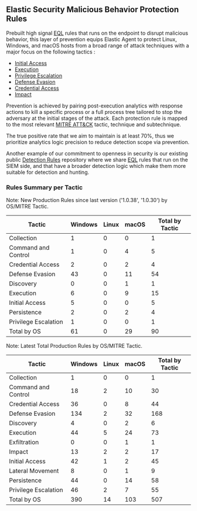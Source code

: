 ## Elastic Security Malicious Behavior Protection Rules

Prebuilt high signal [EQL](https://www.elastic.co/guide/en/elasticsearch/reference/current/eql.html) rules that runs on the endpoint to disrupt malicious behavior, this layer of prevention equips Elastic Agent to protect Linux, Windows, and macOS hosts from a broad range of attack techniques with a major focus on the following tactics :

- [Initial Access](https://attack.mitre.org/tactics/TA0001/)
- [Execution](https://attack.mitre.org/tactics/TA0002/)
- [Privilege Escalation](https://attack.mitre.org/tactics/TA0004/)
- [Defense Evasion](https://attack.mitre.org/tactics/TA0005/)
- [Credential Access](https://attack.mitre.org/tactics/TA0006/)
- [Impact](https://attack.mitre.org/tactics/TA0040/)

Prevention is achieved by pairing post-execution analytics with response actions to kill a specific process or a full process tree tailored to stop the adversary at the initial stages of the attack. Each protection rule is mapped to the most relevant [MITRE ATT&CK](https://attack.mitre.org/) tactic,  technique and subtechnique.

The true positive rate that we aim to maintain is at least 70%, thus we prioritize analytics logic precision to reduce detection scope via prevention.

Another example of our commitment to openness in security is our existing public [Detection Rules](https://github.com/elastic/detection-rules) repository where we share [EQL](https://www.elastic.co/guide/en/elasticsearch/reference/current/eql.html) rules that run on the SIEM side, and that have a broader detection logic which make them more suitable for detection and hunting.

### Rules Summary per Tactic

Note: New Production Rules since last version ('1.0.38', '1.0.30') by OS/MITRE Tactic.

| Tactic               |   Windows |   Linux |   macOS |   Total by Tactic |
|----------------------|-----------|---------|---------|-------------------|
| Collection           |         1 |       0 |       0 |                 1 |
| Command and Control  |         1 |       0 |       4 |                 5 |
| Credential Access    |         2 |       0 |       2 |                 4 |
| Defense Evasion      |        43 |       0 |      11 |                54 |
| Discovery            |         0 |       0 |       1 |                 1 |
| Execution            |         6 |       0 |       9 |                15 |
| Initial Access       |         5 |       0 |       0 |                 5 |
| Persistence          |         2 |       0 |       2 |                 4 |
| Privilege Escalation |         1 |       0 |       0 |                 1 |
| Total by OS          |        61 |       0 |      29 |                90 |

Note: Latest Total Production Rules by OS/MITRE Tactic.

| Tactic               |   Windows |   Linux |   macOS |   Total by Tactic |
|----------------------|-----------|---------|---------|-------------------|
| Collection           |         1 |       0 |       0 |                 1 |
| Command and Control  |        18 |       2 |      10 |                30 |
| Credential Access    |        36 |       0 |       8 |                44 |
| Defense Evasion      |       134 |       2 |      32 |               168 |
| Discovery            |         4 |       0 |       2 |                 6 |
| Execution            |        44 |       5 |      24 |                73 |
| Exfiltration         |         0 |       0 |       1 |                 1 |
| Impact               |        13 |       2 |       2 |                17 |
| Initial Access       |        42 |       1 |       2 |                45 |
| Lateral Movement     |         8 |       0 |       1 |                 9 |
| Persistence          |        44 |       0 |      14 |                58 |
| Privilege Escalation |        46 |       2 |       7 |                55 |
| Total by OS          |       390 |      14 |     103 |               507 |

